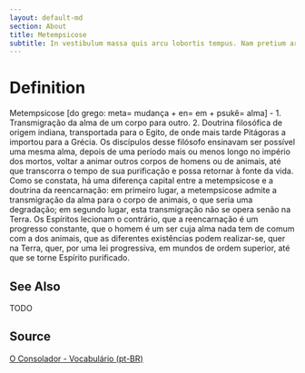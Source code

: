 ```yaml
---
layout: default-md
section: About
title: Metempsicose
subtitle: In vestibulum massa quis arcu lobortis tempus. Nam pretium arcu in odio vulputate luctus.
---
```


# Definition
Metempsicose [do grego: meta= mudança + en= em + psukê= alma] - 1. Transmigração da alma de um corpo para outro. 2. Doutrina filosófica de origem indiana, transportada para o Egito, de onde mais tarde Pitágoras a importou para a Grécia. Os discípulos desse filósofo ensinavam ser possível uma mesma alma, depois de uma período mais ou menos longo no império dos mortos, voltar a animar outros corpos de homens ou de animais, até que transcorra o tempo de sua purificação e possa retornar à fonte da vida. Como se constata, há uma diferença capital entre a metempsicose e a doutrina da reencarnação: em primeiro lugar, a metempsicose admite a transmigração da alma para o corpo de animais, o que seria uma degradação; em segundo lugar, esta transmigração não se opera senão na Terra. Os Espíritos lecionam o contrário, que a reencarnação é um progresso constante, que o homem é um ser cuja alma nada tem de comum com a dos animais, que as diferentes existências podem realizar-se, quer na Terra, quer, por uma lei progressiva, em mundos de ordem superior, até que se torne Espírito purificado.


## See Also
TODO

## Source
[O Consolador - Vocabulário (pt-BR)](http://www.oconsolador.com.br/linkfixo/vocabulario/principal.html)
